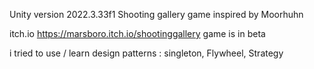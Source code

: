 Unity version 2022.3.33f1
Shooting gallery game inspired by Moorhuhn

itch.io https://marsboro.itch.io/shootinggallery
game is in beta

i tried to use / learn design patterns : singleton, Flywheel, Strategy
